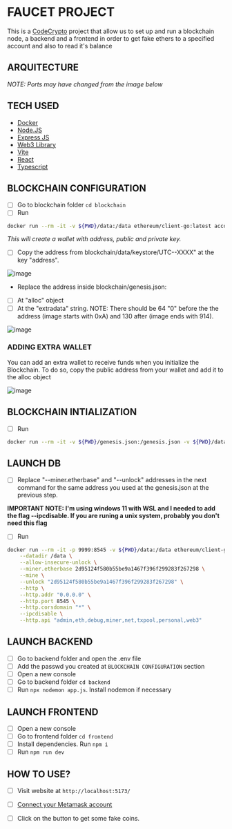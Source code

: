 # FAUCET PROJECT

This is a [CodeCrypto](https://codecrypto.academy/) project that allow us to set up and run a blockchain node, a backend and a frontend in order to get fake ethers to a specified account and also to read it's balance

## ARQUITECTURE
*NOTE: Ports may have changed from the image below*

## TECH USED
- [Docker](https://www.docker.com/)
- [Node.JS](https://nodejs.org/en)
- [Express JS](https://expressjs.com/)
- [Web3 Library](https://web3js.readthedocs.io/en/v1.10.0/)
- [Vite](https://vitejs.dev/)
- [React](https://react.dev/)
- [Typescript](https://www.typescriptlang.org/)

## BLOCKCHAIN CONFIGURATION

- [ ] Go to blockchain folder `cd blockchain`
- [ ] Run 
```bash
docker run --rm -it -v ${PWD}/data:/data ethereum/client-go:latest account new --datadir /data
```

*This will create a wallet with address, public and private key.*

- [ ] Copy the address from blockchain/data/keystore/UTC--XXXX" at the key "address".

![image](https://github.com/RodrigoVila/codecrypto-faucet/assets/42290738/ae7937db-98ba-4701-8ebe-d9491e113b6c)

- Replace the address inside blockchain/genesis.json:
- [ ] At "alloc" object
- [ ] At the "extradata" string. NOTE: There should be 64 "0" before the the address (image starts with 0xA) and 130 after (image ends with 914).

![image](https://github.com/RodrigoVila/codecrypto-faucet/assets/42290738/650dacf5-707c-4b2c-86c6-f01cd438d29d)

### ADDING EXTRA WALLET
You can add an extra wallet to receive funds when you initialize the Blockchain. To do so, copy the public address from your wallet and add it to the alloc object

![image](https://github.com/RodrigoVila/codecrypto-faucet/assets/42290738/04d2f11e-f970-4daa-82ff-577dc8698a4b)

## BLOCKCHAIN INTIALIZATION
- [ ] Run 
```bash
docker run --rm -it -v ${PWD}/genesis.json:/genesis.json -v ${PWD}/data:/data ethereum/client-go:latest init --datadir /data /genesis.json
```

## LAUNCH DB
- [ ] Replace "--miner.etherbase" and "--unlock" addresses in the next command for the same address you used at the genesis.json at the previous step.

**IMPORTANT NOTE: I'm using windows 11 with WSL and I needed to add the flag --ipcdisable. If you are runing a unix system, probably you don't need this flag**

- [ ] Run

```bash
docker run --rm -it -p 9999:8545 -v ${PWD}/data:/data ethereum/client-go:latest \
    --datadir /data \
    --allow-insecure-unlock \
    --miner.etherbase 2d95124f580b55be9a1467f396f299283f267298 \
    --mine \
    --unlock "2d95124f580b55be9a1467f396f299283f267298" \
    --http \
    --http.addr "0.0.0.0" \
    --http.port 8545 \
    --http.corsdomain "*" \
    --ipcdisable \
    --http.api "admin,eth,debug,miner,net,txpool,personal,web3"
```

## LAUNCH BACKEND
-[ ] Go to backend folder and open the .env file
-[ ] Add the passwd you created at `BLOCKCHAIN CONFIGURATION` section
-[ ] Open a new console
-[ ] Go to backend folder `cd backend`
-[ ] Run `npx nodemon app.js`. Install nodemon if necessary

## LAUNCH FRONTEND
-[ ] Open a new console
-[ ] Go to frontend folder `cd frontend`
-[ ] Install dependencies. Run `npm i`
-[ ] Run `npm run dev`

## HOW TO USE?
-[ ] Visit website at `http://localhost:5173/`
-[ ] [Connect your Metamask account](https://docs.metamask.io/wallet/how-to/connect/)
-[ ] Click on the button to get some fake coins.

